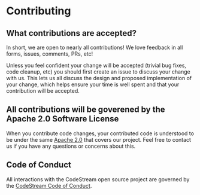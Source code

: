# Contributing

## What contributions are accepted?

In short, we are open to nearly all contributions! We love feedback in all forms, issues, comments, PRs, etc!

Unless you feel confident your change will be accepted (trivial bug fixes, code cleanup, etc) you should first create an issue to discuss your change with us. This lets us all discuss the design and proposed implementation of your change, which helps ensure your time is well spent and that your contribution will be accepted.

## All contributions will be goverened by the Apache 2.0 Software License

When you contribute code changes, your contributed code is understood to be under the same [Apache 2.0](https://www.apache.org/licenses/LICENSE-2.0) that covers our project. Feel free to contact us if you have any questions or concerns about this.

## Code of Conduct

All interactions with the CodeStream open source project are governed by the
[CodeStream Code of Conduct](docs/code-of-conduct.md).